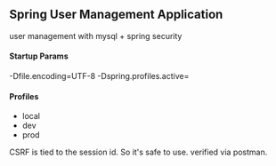 
## Spring User Management Application
user management with mysql + spring security

#### Startup Params
-Dfile.encoding=UTF-8 -Dspring.profiles.active=

#### Profiles
- local
- dev
- prod

CSRF is tied to the session id. So it's safe to use. verified via postman.
